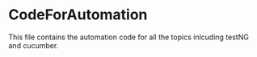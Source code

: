 # CodeForAutomation

This file contains the automation code for all the topics inlcuding testNG and cucumber.
